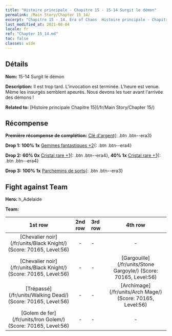 ```yaml
---
title: "Histoire principale - Chapitre 15 - 15-14 Surgit le démon"
permalink: /Main Story/Chapter 15_14/
excerpt: "Chapitre 15 - 14. Era of Chaos  Histoire principale - Chapitre 15_14. 15-14 Surgit le démon"
last_modified_at: 2021-08-04
locale: fr
ref: "Chapter 15_14.md"
toc: false
classes: wide
---
```


## Détails

 **Nom:** 15-14 Surgit le démon

 **Description:** Il est trop tard. L'invocation est terminée. L'heure est venue. Même les insurgés semblent apeurés. Nous devons les tuer avant l'arrivée des démons !

 **Related to:** [Histoire principale Chapitre 15](/fr/Main Story/Chapter 15/)

## Récompense

 **Première récompense de complétion:** [Clé d'argent](/ItemsFR/con_693/){: .btn .btn--era3}

 **Drop 1:** **100% 1x** [Gemmes fantastiques +2](/ItemsFR/mat_51/){: .btn .btn--era4}

 **Drop 2:** **60% 0x** [Cristal rare +1](/ItemsFR/mat_45/){: .btn .btn--era4}, **40% 1x** [Cristal rare +1](/ItemsFR/mat_45/){: .btn .btn--era4}

 **Drop 3:** **100% 1x** [Parchemins de sorts](/ItemsFR/con_694/){: .btn .btn--era3}


## Fight against Team
 **Hero:** h_Adelaide

 **Team:**


  | 1st row | 2nd row | 3rd row | 4th row |
  |:----:|:----:|:----|:----:|
  | [Chevalier noir](/fr/units/Black Knight/) (Score: 70165, Level:56)  | - | - | - |
  | [Chevalier noir](/fr/units/Black Knight/) (Score: 70165, Level:56)  | - | - | [Gargouille](/fr/units/Stone Gargoyle/) (Score: 70165, Level:56)  |
  | [Trépassé](/fr/units/Walking Dead/) (Score: 70165, Level:56)  | - | - | [Archimage](/fr/units/Arch Mage/) (Score: 70165, Level:56)  |
  | [Golem de fer](/fr/units/Iron Golem/) (Score: 70165, Level:56)  | - | - | - |


